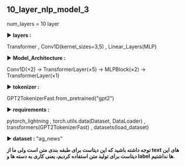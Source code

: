## 10_layer_nlp_model_3

num_layers = 10 layer

▶️ __layers :__ 

Transformer , Conv1D(kernel_sizes=3,5) , Linear_Layers(MLP)

▶️ __Model_Architecture :__ 

Conv1D(×2) -> TransformerLayer(×5) -> MLPBlock(×2) -> TransformerLayer(×1)

▶️ __tokenizer :__ 

GPT2TokenizerFast.from_pretrained("gpt2")

▶️ __requirements :__

pytorch_lightning , torch.utils.data(Dataset, DataLoader) , transformers(GPT2TokenizerFast) , datasets(load_dataset)

▶️ __dataset :__ "ag_news"

__توجه داشته باشید که این دیتاست برای طبقه بندی متن است ولی ما از text های این دیتاست برای تولید متن استفاده کردیم، یعنی کاری به دسته ها و label ها نداشتیم.__
